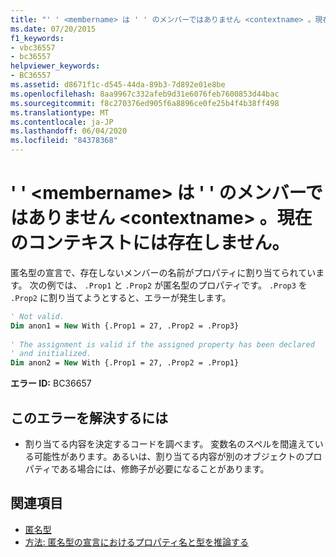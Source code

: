 ```yaml
---
title: "' ' <membername> は ' ' のメンバーではありません <contextname> 。現在のコンテキストには存在しません。"
ms.date: 07/20/2015
f1_keywords:
- vbc36557
- bc36557
helpviewer_keywords:
- BC36557
ms.assetid: d8671f1c-d545-44da-89b3-7d892e01e8be
ms.openlocfilehash: 8aa9967c332afeb9d31e6076feb7600853d44bac
ms.sourcegitcommit: f8c270376ed905f6a8896ce0fe25b4f4b38ff498
ms.translationtype: MT
ms.contentlocale: ja-JP
ms.lasthandoff: 06/04/2020
ms.locfileid: "84378368"
---
```

# <a name="membername-is-not-a-member-of-contextname-it-does-not-exist-in-the-current-context"></a>' ' \<membername> は ' ' のメンバーではありません \<contextname> 。現在のコンテキストには存在しません。
匿名型の宣言で、存在しないメンバーの名前がプロパティに割り当てられています。 次の例では、 `.Prop1` と `.Prop2` が匿名型のプロパティです。 `.Prop3` を `.Prop2` に割り当てようとすると、エラーが発生します。  
  
```vb  
' Not valid.  
Dim anon1 = New With {.Prop1 = 27, .Prop2 = .Prop3}  
  
' The assignment is valid if the assigned property has been declared
' and initialized.  
Dim anon2 = New With {.Prop1 = 27, .Prop2 = .Prop1}  
```  
  
 **エラー ID:** BC36657  
  
## <a name="to-correct-this-error"></a>このエラーを解決するには  
  
- 割り当てる内容を決定するコードを調べます。 変数名のスペルを間違えている可能性があります。あるいは、割り当てる内容が別のオブジェクトのプロパティである場合には、修飾子が必要になることがあります。  
  
## <a name="see-also"></a>関連項目

- [匿名型](../programming-guide/language-features/objects-and-classes/anonymous-types.md)
- [方法: 匿名型の宣言におけるプロパティ名と型を推論する](../programming-guide/language-features/objects-and-classes/how-to-infer-property-names-and-types-in-anonymous-type-declarations.md)
